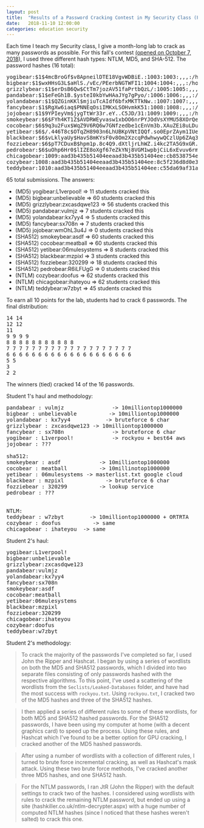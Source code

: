 ```yaml
---
layout: post
title:  "Results of a Password Cracking Contest in My Security Class (Fall 2018)"
date:   2018-11-10 12:00:00
categories: education security
---
```


Each time I teach my Security class, I give a month-long lab to crack as many passwords as possible.  For this fall's contest [(opened on October 7, 2018](https://twitter.com/0xmchow/status/1049064581073707008)), I used three different hash types: NTLM, MD5, and SHA-512.  The password hashes (16 total):

<pre>
yogibear:$1$4mcBroGf$v8ApneilDTE18VgvWDBiE.:1003:1003:,,,:/home/yogibear:/bin/bash
bigbear:$1$wxHHsG3L$aHlS./vEc/PEerbNGTWFI1:1004:1004:,,,:/home/bigbear:/bin/bash
grizzlybear:$1$erDsB6Qw$CtTm7jozAV51faPrtbQzL/:1005:1005:,,,:/home/grizzlybear:/bin/bash
pandabear:$1$eFeGh1B.$ysteI0kbYwHAaJYg7gPyo/:1006:1006:,,,:/home/pandabear:/bin/bash
yolandabear:$1$QZGinKKl$mjiuTcAIdf6bfxMKTTkNw.:1007:1007:,,,:/home/yolandabear:/bin/bash
fancybear:$1$RgXw6iaq$PNNEqOsiIMKxLSOHvmkK51:1008:1008:,,,:/home/fancybear:/bin/bash
jojobear:$1$9YPIeyVm$jygTtWr33r.eY..C5JD/31:1009:1009:,,,:/home/jojobear:/bin/bash
smokeybear:$6$FYh4KT1Z$AVDRWEyvasw1xbOO6nrPYJOdVsXYMU58XOrQeXwi8Qts2tGmPwf8HQbJC0qE659iJI0ykiIFX6UUsYm9m/hdj.:1000:1000:,,,:/home/smokeybear:/bin/bash
cocobear:$6$9q3u2Fux$WqZ9V6RQ6w7GNfzedbe1cEnVm3b.XAuZEi8uLDuBoYVsH7Cf3/9M8IkQziuFRnZ/hbcC1JG/1MLyy7NGPxi5A.:1001:1001:,,,:/home/cocobear:/bin/bash
yetibear:$6$/.446T8c$OTqZH8903n6LhUBKpVNtIQQf.so0EprZAym1IUeOLVsZKPMBwb5OgGeLkhJ4xKWLavFrhhuq5N1OEyCFrig.F.:1002:1002:,,,:/home/yetibear:/bin/bash
blackbear:$6$vLklyaUy$HavS8mKYsF0v8Om2XzcqPdwhwywQCzlUp6ZAq3INu9ejYik9BOj9/yzsPTMPy5SniYeWWVrIctg9pVnqdoTxG/:1003:1003:,,,:/home/blackbear:/bin/bash
fozziebear:$6$pT7CDuxB$hpm1p.8c4Q9.dXtljrLhWZ.i4kc2TA5G9xGR.v0RBdJKVz7E9p9esZZjN8Ng6SjlMLPTI7L86o7iXixn2.uYy/:1004:1004:,,,:/home/fozziebear:/bin/bash
pedrobear:$6$uOhp6Hr0$lIZE8oXgf67eZkYNj8VGM1wpbjCiL6xEvuv6rmXweYM/faFKYyRBxW7Dc1X7vgEiNiX3uwfy7HPHBB/wCWNXE0:1005:1005:,,,:/home/pedrobear:/bin/bash
chicagobear:1009:aad3b435b51404eeaad3b435b51404ee:cb8538754ecafad5d2ae67ecc709f459:::
cozybear:1008:aad3b435b51404eeaad3b435b51404ee:8c5f236d8d0e37ef9dc1d827044d0ad5:::
teddybear:1010:aad3b435b51404eeaad3b435b51404ee:c55da69af31a31d7d8e0773c368f0da8:::
</pre>

65 total submissions.  The answers:

* (MD5) yogibear:L1verpool! => 11 students cracked this
* (MD5) bigbear:unbelievable => 60 students cracked this
* (MD5) grizzlybear:zxcasdqwe123 => 56 students cracked this
* (MD5) pandabear:vulmjz => 7 students cracked this
* (MD5) yolandabear:kx7yy4 => 5 students cracked this
* (MD5) fancybear:sx708n => 7 students cracked this
* (MD5) jojobear:wmOhL3u4J => 0 students cracked this
* (SHA512) smokeybear:asdf => 60 students cracked this
* (SHA512) cocobear:meatball => 60 students cracked this
* (SHA512) yetibear:06mulesystems => 8 students cracked this
* (SHA512) blackbear:mzpixl => 3 students cracked this
* (SHA512) fozziebear:320299 => 18 students cracked this
* (SHA512) pedrobear:R6iLFUgG => 0 students cracked this
* (NTLM) cozybear:doofus => 62 students cracked this
* (NTLM) chicagobear:ihateyou => 62 students cracked this
* (NTLM) teddybear:w7zbyt => 45 students cracked this


To earn all 10 points for the lab, students had to crack 6 passwords.  The final distribution:

<pre>
14 14
12 12
11
9 9 9 9
8 8 8 8 8 8 8 8 8 8 8
7 7 7 7 7 7 7 7 7 7 7 7 7 7 7 7 7 7 7 7
6 6 6 6 6 6 6 6 6 6 6 6 6 6 6 6 6 6 6 6
5 5
3
2 2
</pre>

The winners (tied) cracked 14 of the 16 passwords.

Student 1's haul and methodology:
<pre>
pandabear : vulmjz               -> 10milliontop1000000
bigbear : unbelievable          -> 10milliontop1000000
yolandabear : kx7yy4           -> bruteforce 6 char
grizzlybear : zxcasdqwe123 -> 10milliontop1000000
fancybear : sx708n               -> bruteforce 6 char
yogibear : L1verpool!            -> rockyou + best64 aws
jojobear : ???

sha512:
smokeybear : asdf            -> 10milliontop1000000
cocobear : meatball          -> 10millinotop1000000
yetibear : 06mulesystems -> masterlist.txt google cloud
blackbear : mzpixl             -> bruteforce 6 char
fozziebear : 320299          -> lookup service
pedrobear : ???


NTLM:
teddybear : w7zbyt        -> 10milliontop1000000 + ORTRTA
cozybear : doofus          -> same
chicagobear : ihateyou  -> same
</pre>

Student 2's haul:

<pre>
yogibear:L1verpool!
bigbear:unbelievable
grizzlybear:zxcasdqwe123
pandabear:vulmjz
yolandabear:kx7yy4
fancybear:sx708n
smokeybear:asdf
cocobear:meatball
yetibear:06mulesystems
blackbear:mzpixl
fozziebear:320299
chicagobear:ihateyou
cozybear:doofus
teddybear:w7zbyt
</pre>

Student 2's methodology:

>To crack the majority of the passwords I've completed so far, I used John the Ripper and Hashcat. I began by using a series of wordlists on both the MD5 and SHA512 passwords, which I divided into two separate files consisting of only passwords hashed with the respective algorithms. To this point, I've used a scattering of the wordlists from the `Seclists/Leaked-Databases` folder, and have had the most success with `rockyou.txt`. Using `rockyou.txt`, I cracked two of the MD5 hashes and three of the SHA512 hashes.

> I then applied a series of different rules to some of these wordlists, for both MD5 and SHA512 hashed passwords. For the SHA512 passwords, I have been using my computer at home (with a decent graphics card) to speed up the process. Using these rules, and Hashcat which I've found to be a better option for GPU cracking, I cracked another of the MD5 hashed passwords.

> After using a number of wordlists with a collection of different rules, I turned to brute force incremental cracking, as well as Hashcat's mask attack. Using these two brute force methods, I've cracked another three MD5 hashes, and one SHA512 hash.

> For the NTLM passwords, I ran JtR (John the Ripper) with the default settings to crack two of the hashes. I considered using wordlists with rules to crack the remaining NTLM password, but ended up using a site (hashkiller.co.uk/ntlm-decrypter.aspx) with a huge number of computed NTLM hashes (since I noticed that these hashes weren't salted) to crack this one.